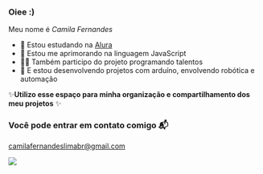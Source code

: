 ### Oiee :)

Meu nome é *Camila Fernandes*

- 💜 Estou estudando na [Alura](http://www.alura.com.br) 
- 🎨 Estou me aprimorando na linguagem JavaScript 
- 👩‍💻 Também participo do projeto programando talentos
- 🤖 E estou desenvolvendo projetos com arduíno, envolvendo robótica e automação 

✨**Utilizo esse espaço para minha organização e compartilhamento dos meu projetos** ✨

### Você pode entrar em contato comigo 📬

[camilafernandeslimabr@gmail.com](camilafernandeslimabr@gmail.com)

![](https://media4.giphy.com/media/JIX9t2j0ZTN9S/giphy.webp?cid=790b7611va9lebc2uy0addxj3pgqddlscoyo7v4w2wxbgdzn&ep=v1_gifs_search&rid=giphy.webp&ct=g)
